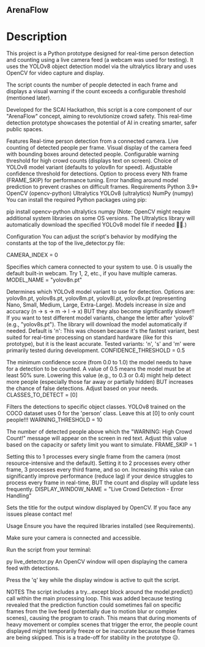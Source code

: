 ## ArenaFlow
# Description
This project is a Python prototype designed for real-time person detection and counting using a live camera feed (a webcam was used for testing). It uses the YOLOv8 object detection model via the ultralytics library and uses OpenCV for video capture and display.

The script counts the number of people detected in each frame and displays a visual warning if the count exceeds a configurable threshold (mentioned later).

Developed for the SCAI Hackathon, this script is a core component of our "ArenaFlow" concept, aiming to revolutionize crowd safety. This real-time detection prototype showcases the potential of AI in creating smarter, safer public spaces.

Features
Real-time person detection from a connected camera.
Live counting of detected people per frame.
Visual display of the camera feed with bounding boxes around detected people.
Configurable warning threshold for high crowd counts (displays text on screen).
Choice of YOLOv8 model variant (defaults to yolov8n for speed).
Adjustable confidence threshold for detections.
Option to process every Nth frame (FRAME_SKIP) for performance tuning.
Error handling around model prediction to prevent crashes on difficult frames.
Requirements
Python 3.9+
OpenCV (opencv-python)
Ultralytics YOLOv8 (ultralytics)
NumPy (numpy)
You can install the required Python packages using pip:

pip install opencv-python ultralytics numpy
(Note: OpenCV might require additional system libraries on some OS versions. The Ultralytics library will automatically download the specified YOLOv8 model file if needed 👍🏻.)

Configuration
You can adjust the script's behavior by modifying the constants at the top of the live_detector.py file:

CAMERA_INDEX = 0

Specifies which camera connected to your system to use. 0 is usually the default built-in webcam. Try 1, 2, etc., if you have multiple cameras.
MODEL_NAME = "yolov8n.pt"

Determines which YOLOv8 model variant to use for detection.
Options are: yolov8n.pt, yolov8s.pt, yolov8m.pt, yolov8l.pt, yolov8x.pt (representing Nano, Small, Medium, Large, Extra-Large).
Models increase in size and accuracy (n -> s -> m -> l -> x) BUT they also become significantly slower!!
If you want to test different model variants, change the letter after 'yolov8' (e.g., "yolov8s.pt"). The library will download the model automatically if needed.
Default is 'n': This was chosen because it's the fastest variant, best suited for real-time processing on standard hardware (like for this prototype), but it is the least accurate.
Tested variants: 'n', 's' and 'm' were primarily tested during development.
CONFIDENCE_THRESHOLD = 0.5

The minimum confidence score (from 0.0 to 1.0) the model needs to have for a detection to be counted.
A value of 0.5 means the model must be at least 50% sure.
Lowering this value (e.g., to 0.3 or 0.4) might help detect more people (especially those far away or partially hidden) BUT increases the chance of false detections. Adjust based on your needs.
CLASSES_TO_DETECT = [0]

Filters the detections to specific object classes. YOLOv8 trained on the COCO dataset uses 0 for the 'person' class.
Leave this at [0] to only count people!!!
WARNING_THRESHOLD = 10

The number of detected people above which the "WARNING: High Crowd Count!" message will appear on the screen in red text. Adjust this value based on the capacity or safety limit you want to simulate.
FRAME_SKIP = 1

Setting this to 1 processes every single frame from the camera (most resource-intensive and the default).
Setting it to 2 processes every other frame, 3 processes every third frame, and so on.
Increasing this value can significantly improve performance (reduce lag) if your device struggles to process every frame in real-time, BUT the count and display will update less frequently.
DISPLAY_WINDOW_NAME = "Live Crowd Detection - Error Handling"

Sets the title for the output window displayed by OpenCV.
If you face any issues please contact me!

Usage
Ensure you have the required libraries installed (see Requirements).

Make sure your camera is connected and accessible.

Run the script from your terminal:

py live_detector.py
An OpenCV window will open displaying the camera feed with detections.

Press the 'q' key while the display window is active to quit the script.

NOTES
The script includes a try...except block around the model.predict() call within the main processing loop. This was added because testing revealed that the prediction function could sometimes fail on specific frames from the live feed (potentially due to motion blur or complex scenes), causing the program to crash. This means that during moments of heavy movement or complex scenes that trigger the error, the people count displayed might temporarily freeze or be inaccurate because those frames are being skipped. This is a trade-off for stability in the prototype 😥.
